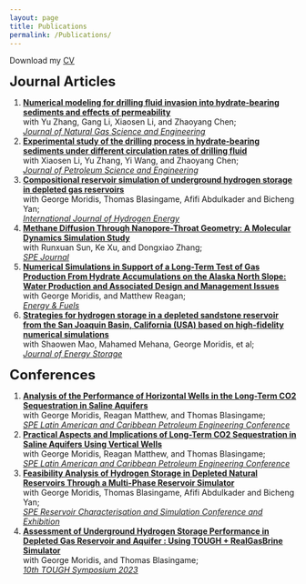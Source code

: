 ```yaml
---
layout: page
title: Publications
permalink: /Publications/
---
```

Download my <a href="https://www.dropbox.com/scl/fi/jv6h8qvno7dp75kecc15y/Resume-Tianjia-huang.pdf?rlkey=mnf78b8mk4yjp15inec5bqsyj&dl=0" download="Tianjia Huang- CV">CV</a><br>

<font size="+2"><strong>Journal Articles</strong></font><br>
<ol>
<li><strong><a href="https://www.sciencedirect.com/science/article/pii/S1875510020300937">Numerical modeling for drilling fluid invasion into hydrate-bearing sediments and effects of permeability</a></strong><br>with Yu Zhang, Gang Li, Xiaosen Li, and Zhaoyang Chen;<br><u><i>Journal of Natural Gas Science and Engineering</i></u><br></li>

<li><strong><a href="https://www.sciencedirect.com/science/article/pii/S0920410520300978">Experimental study of the drilling process in hydrate-bearing sediments under different circulation rates of drilling fluid</a></strong><br>with Xiaosen Li, Yu Zhang, Yi Wang, and Zhaoyang Chen;<br><u><i>Journal of Petroleum Science and Engineering</i></u><br></li>

<li><strong><a href="https://www.sciencedirect.com/science/article/pii/S0360319923028082">Compositional reservoir simulation of underground hydrogen storage in depleted gas reservoirs</a></strong><br>with George Moridis, Thomas Blasingame, Afifi Abdulkader and Bicheng Yan;<br><u><i>International Journal of Hydrogen Energy</i></u><br></li>

<li><strong><a href="https://onepetro.org/SJ/article/28/02/819/508682/Methane-Diffusion-Through-Nanopore-Throat-Geometry">Methane Diffusion Through Nanopore-Throat Geometry: A Molecular Dynamics Simulation Study</a></strong><br>with Runxuan Sun, Ke Xu, and Dongxiao Zhang;<br><u><i>SPE Journal</i></u><br></li>

<li><strong><a href="https://pubs.acs.org/doi/full/10.1021/acs.energyfuels.4c01826">Numerical Simulations in Support of a Long-Term Test of Gas Production From Hydrate Accumulations on the Alaska North Slope: Water Production and Associated Design and Management Issues</a></strong><br>with George Moridis, and Matthew Reagan;<br><u><i>Energy & Fuels</i></u><br></li>

<li><strong><a href="https://pubs.acs.org/doi/full/10.1021/acs.energyfuels.4c01826">Strategies for hydrogen storage in a depleted sandstone reservoir from the San Joaquin Basin, California (USA) based on high-fidelity numerical simulations</a></strong><br>with Shaowen Mao, Mahamed Mehana, George Moridis, et al;<br><u><i>Journal of Energy Storage</i></u><br></li>
</ol>
<font size="+2"><strong>Conferences</strong></font><br>
<ol>
<li><strong><a href="https://onepetro.org/SPELACP/proceedings/23LACP/2-23LACP/D021S011R001/520105">Analysis of the Performance of Horizontal Wells in the Long-Term CO2 Sequestration in Saline Aquifers</a></strong><br>with George Moridis, Reagan Matthew, and Thomas Blasingame;<br><u><i>SPE Latin American and Caribbean Petroleum Engineering Conference</i></u><br></li>

<li><strong><a href="https://onepetro.org/SPELACP/proceedings/23LACP/2-23LACP/D021S011R001/520105">Practical Aspects and Implications of Long-Term CO2 Sequestration in Saline Aquifers Using Vertical Wells</a></strong><br>with George Moridis, Reagan Matthew, and Thomas Blasingame;<br><u><i>SPE Latin American and Caribbean Petroleum Engineering Conference</i></u><br></li>

<li><strong><a href="https://onepetro.org/SPERCSC/proceedings/22RCSC/3-22RCSC/D031S017R001/515759">Feasibility Analysis of Hydrogen Storage in Depleted Natural Reservoirs Through a Multi-Phase Reservoir Simulator</a></strong><br>with George Moridis, Thomas Blasingame, Afifi Abdulkader and Bicheng Yan;<br><u><i>SPE Reservoir Characterisation and Simulation Conference and Exhibition</i></u><br></li>

<li><strong><a href="https://eesa.lbl.gov/2023-tough-symposium/symposium-agenda/">Assessment of Underground Hydrogen Storage Performance in Depleted Gas Reservoir and Aquifer : Using TOUGH + RealGasBrine Simulator</a></strong><br>with George Moridis, and Thomas Blasingame;<br><u><i>10th TOUGH Symposium 2023</i></u><br></li>
</ol>
